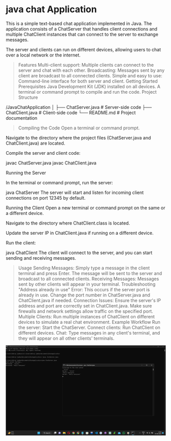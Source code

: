 # java chat Application

This is a simple text-based chat application implemented in Java. The application consists of a ChatServer that handles client connections and multiple ChatClient instances that can connect to the server to exchange messages.

The server and clients can run on different devices, allowing users to chat over a local network or the internet.

> Features
Multi-client support: Multiple clients can connect to the server and chat with each other.
Broadcasting: Messages sent by any client are broadcast to all connected clients.
Simple and easy to use: Command-line interface for both server and client.
Getting Started
Prerequisites
Java Development Kit (JDK) installed on all devices.
A terminal or command prompt to compile and run the code.
Project Structure

/JavaChatApplication
│
├── ChatServer.java      # Server-side code
├── ChatClient.java      # Client-side code
└── README.md            # Project documentation

> Compiling the Code
Open a terminal or command prompt.

Navigate to the directory where the project files (ChatServer.java and ChatClient.java) are located.

Compile the server and client code:

javac ChatServer.java
javac ChatClient.java

Running the Server

In the terminal or command prompt, run the server:

java ChatServer
The server will start and listen for incoming client connections on port 12345 by default.

Running the Client
Open a new terminal or command prompt on the same or a different device.

Navigate to the directory where ChatClient.class is located.

Update the server IP in ChatClient.java if running on a different device.

Run the client:


java ChatClient
The client will connect to the server, and you can start sending and receiving messages.

> Usage
Sending Messages: Simply type a message in the client terminal and press Enter. The message will be sent to the server and broadcast to all connected clients.
Receiving Messages: Messages sent by other clients will appear in your terminal.
Troubleshooting
"Address already in use" Error: This occurs if the server port is already in use. Change the port number in ChatServer.java and ChatClient.java if needed.
Connection Issues: Ensure the server's IP address and port are correctly set in ChatClient.java. Make sure firewalls and network settings allow traffic on the specified port.
Multiple Clients: Run multiple instances of ChatClient on different devices to simulate a real chat environment.
Example Workflow
Run the server: Start the ChatServer.
Connect clients: Run ChatClient on different devices.
Chat: Type messages in any client's terminal, and they will appear on all other clients' terminals.

![Alt text](https://github.com/CosmicViraj/ChatClient_Server/blob/main/Screenshot%202024-08-25%20210513.png)

